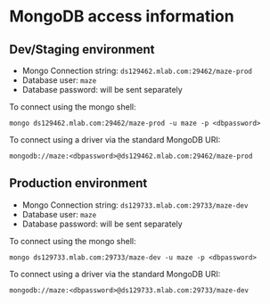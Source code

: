 # MongoDB access information

## Dev/Staging environment

* Mongo Connection string: `ds129462.mlab.com:29462/maze-prod`
* Database user: `maze` 
* Database password: will be sent separately 

To connect using the mongo shell:

```
mongo ds129462.mlab.com:29462/maze-prod -u maze -p <dbpassword>
```

To connect using a driver via the standard MongoDB URI:

```
mongodb://maze:<dbpassword>@ds129462.mlab.com:29462/maze-prod
```

## Production environment

* Mongo Connection string: `ds129733.mlab.com:29733/maze-dev`
* Database user: `maze` 
* Database password: will be sent separately

To connect using the mongo shell:

```
mongo ds129733.mlab.com:29733/maze-dev -u maze -p <dbpassword>
```

To connect using a driver via the standard MongoDB URI:

```
mongodb://maze:<dbpassword>@ds129733.mlab.com:29733/maze-dev
```